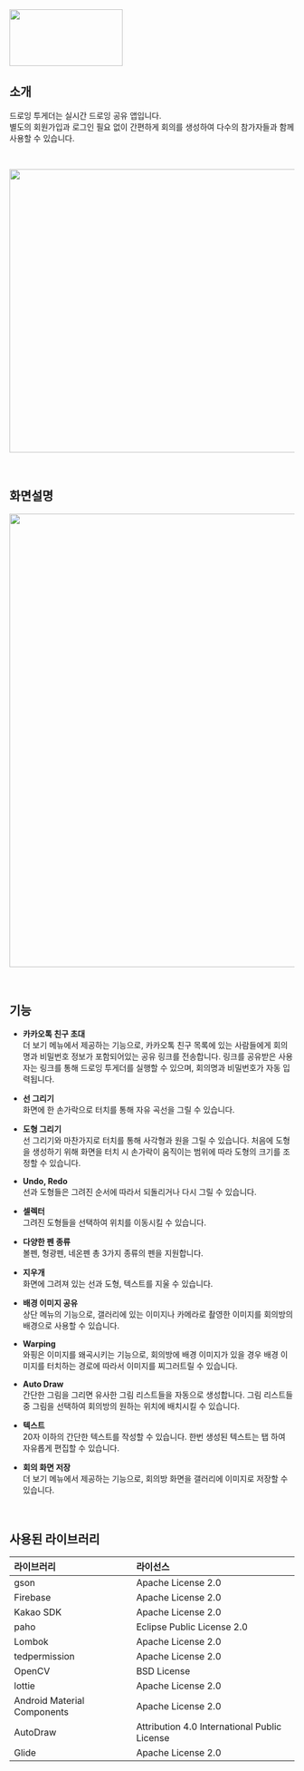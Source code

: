 <img src="https://user-images.githubusercontent.com/43202607/120275817-d49c1000-c2ec-11eb-87b5-5f7a1d8c8d1b.png" width="200" height="100">

## 소개
드로잉 투게더는 실시간 드로잉 공유 앱입니다.  
별도의 회원가입과 로그인 필요 없이 간편하게 회의를 생성하여 다수의 참가자들과 함께 사용할 수 있습니다.
 
<br>
<p align="center">
  <img src="https://user-images.githubusercontent.com/43202607/122380720-1ee6e780-cfa3-11eb-9d05-b39077438543.png" width="800" height="500">
</p>  
  
<br>

## 화면설명  
  
<p align="center">
  <img src="https://user-images.githubusercontent.com/43202607/122386931-522c7500-cfa9-11eb-80fd-8cd2488b35c5.png" width="800">
</p>  
  
<br>


## 기능    
  
* **카카오톡 친구 초대**  
더 보기 메뉴에서 제공하는 기능으로, 카카오톡 친구 목록에 있는 사람들에게 회의명과 비밀번호 정보가 포함되어있는 공유 링크를 전송합니다. 링크를 공유받은 사용자는 링크를 통해 드로잉 투게더를 실행할 수 있으며, 회의명과 비밀번호가 자동 입력됩니다.  
  
* **선 그리기**  
화면에 한 손가락으로 터치를 통해 자유 곡선을 그릴 수 있습니다.  
  
* **도형 그리기**  
선 그리기와 마찬가지로 터치를 통해 사각형과 원을 그릴 수 있습니다. 처음에 도형을 생성하기 위해 화면을 터치 시 손가락이 움직이는 범위에 따라 도형의 크기를 조정할 수 있습니다.  
  
* **Undo, Redo**  
선과 도형들은 그려진 순서에 따라서 되돌리거나 다시 그릴 수 있습니다.  
  
* **셀렉터**  
그려진 도형들을 선택하여 위치를 이동시킬 수 있습니다.  
  
* **다양한 펜 종류**  
볼펜, 형광펜, 네온펜 총 3가지 종류의 펜을 지원합니다.  
  
* **지우개**  
화면에 그려져 있는 선과 도형, 텍스트를 지울 수 있습니다.  
  
* **배경 이미지 공유**  
상단 메뉴의 기능으로, 갤러리에 있는 이미지나 카메라로 촬영한 이미지를 회의방의 배경으로 사용할 수 있습니다.  
  
* **Warping**  
와핑은 이미지를 왜곡시키는 기능으로, 회의방에 배경 이미지가 있을 경우 배경 이미지를 터치하는 경로에 따라서 이미지를 찌그러트릴 수 있습니다.  
  
* **Auto Draw**  
간단한 그림을 그리면 유사한 그림 리스트들을 자동으로 생성합니다. 그림 리스트들 중 그림을 선택하여 회의방의 원하는 위치에 배치시킬 수 있습니다.  
  
* **텍스트**  
20자 이하의 간단한 텍스트를 작성할 수 있습니다. 한번 생성된 텍스트는 탭 하여 자유롭게 편집할 수 있습니다.  
  
* **회의 화면 저장**  
더 보기 메뉴에서 제공하는 기능으로, 회의방 화면을 갤러리에 이미지로 저장할 수 있습니다.  
  
<br>

## 사용된 라이브러리
| **라이브러리** | **라이선스** |
|:-------------|:---------|
| gson | Apache License 2.0 |
| Firebase | Apache License 2.0 |
| Kakao SDK | Apache License 2.0 |
| paho | Eclipse Public License 2.0 |
| Lombok | Apache License 2.0 |
| tedpermission | Apache License 2.0 |
| OpenCV | BSD License |
| lottie | Apache License 2.0 |
| Android Material Components | Apache License 2.0 |
| AutoDraw | Attribution 4.0 International Public License |
| Glide | Apache License 2.0 |

